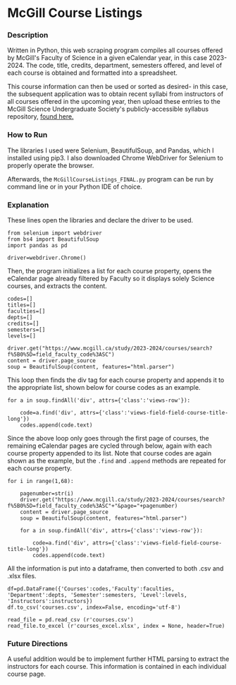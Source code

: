# McGill Course Listings
### Description
Written in Python, this web scraping program compiles all courses offered by McGill's Faculty of Science in a given eCalendar year, in this case 2023-2024. The code, title, credits, department, semesters offered, and level of each course is obtained and formatted into a spreadsheet.

This course information can then be used or sorted as desired- in this case, the subsequent application was to obtain recent syllabi from instructors of all courses offered in the upcoming year, then upload these entries to the McGill Science Undergraduate Society's publicly-accessible syllabus repository, [found here.](https://susmcgill.ca/science-syllabus-repository)

### How to Run
The libraries I used were Selenium, BeautifulSoup, and Pandas, which I installed using pip3. I also downloaded Chrome WebDriver for Selenium to properly operate the browser.

Afterwards, the `McGillCourseListings_FINAL.py` program can be run by command line or in your Python IDE of choice.

### Explanation
These lines open the libraries and declare the driver to be used.
```
from selenium import webdriver
from bs4 import BeautifulSoup
import pandas as pd

driver=webdriver.Chrome()
```
Then, the program initializes a list for each course property, opens the eCalendar page already filtered by Faculty so it displays solely Science courses, and extracts the content.
```
codes=[]
titles=[]
faculties=[]
depts=[]
credits=[]
semesters=[]
levels=[] 

driver.get("https://www.mcgill.ca/study/2023-2024/courses/search?f%5B0%5D=field_faculty_code%3ASC")
content = driver.page_source
soup = BeautifulSoup(content, features="html.parser")
```
This loop then finds the div tag for each course property and appends it to the appropriate list, shown below for course codes as an example.
```
for a in soup.findAll('div', attrs={'class':'views-row'}):
    
    code=a.find('div', attrs={'class':'views-field-field-course-title-long'})
    codes.append(code.text)
```
Since the above loop only goes through the first page of courses, the remaining eCalendar pages are cycled through below, again with each course property appended to its list. Note that course codes are again shown as the example, but the `.find` and `.append` methods are repeated for each course property.
```
for i in range(1,68):
    
    pagenumber=str(i)
    driver.get("https://www.mcgill.ca/study/2023-2024/courses/search?f%5B0%5D=field_faculty_code%3ASC"+"&page="+pagenumber)
    content = driver.page_source
    soup = BeautifulSoup(content, features="html.parser")
    
    for a in soup.findAll('div', attrs={'class':'views-row'}):
        
        code=a.find('div', attrs={'class':'views-field-field-course-title-long'})
        codes.append(code.text)
```
All the information is put into a dataframe, then converted to both .csv and .xlsx files.
```
df=pd.DataFrame({'Courses':codes,'Faculty':faculties, 'Department':depts, 'Semester':semesters, 'Level':levels, 'Instructors':instructors})
df.to_csv('courses.csv', index=False, encoding='utf-8')

read_file = pd.read_csv (r'courses.csv')
read_file.to_excel (r'courses_excel.xlsx', index = None, header=True)
```
### Future Directions
A useful addition would be to implement further HTML parsing to extract the instructors for each course. This information is contained in each individual course page.
